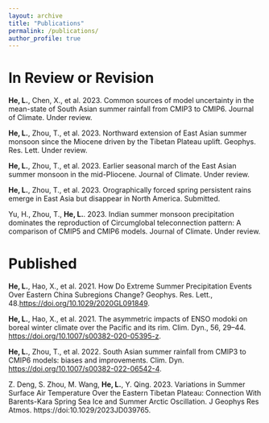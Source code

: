 ```yaml
---
layout: archive
title: "Publications"
permalink: /publications/
author_profile: true
---
```



In Review or Revision
===
**He, L.**, Chen, X., et al. 2023. Common sources of model uncertainty in the mean-state of South Asian summer rainfall from CMIP3 to CMIP6. Journal of Climate. Under review.

**He, L.**, Zhou, T., et al. 2023. Northward extension of East Asian summer monsoon since the Miocene driven by the Tibetan Plateau uplift. Geophys. Res. Lett. Under review.

**He, L.**, Zhou, T., et al. 2023. Earlier seasonal march of the East Asian summer monsoon in the mid-Pliocene. Journal of Climate. Under review.

**He, L.**, Zhou, T., et al. 2023. Orographically forced spring persistent rains emerge in East Asia but disappear in North America. Submitted.

Yu, H., Zhou, T., **He, L.**. 2023. Indian summer monsoon precipitation dominates the reproduction of Circumglobal teleconnection pattern: A comparison of CMIP5 and CMIP6 models. Journal of Climate. Under review.

Published
===
**He, L.**, Hao, X., et al. 2021. How Do Extreme Summer Precipitation Events Over Eastern China Subregions Change? Geophys. Res. Lett., 48.https://doi.org/10.1029/2020GL091849.

**He, L.**, Hao, X., et al. 2021. The asymmetric impacts of ENSO modoki on boreal winter climate over the Pacific and its rim. Clim. Dyn., 56, 29–44. https://doi.org/10.1007/s00382-020-05395-z.

**He, L.**, Zhou, T., et al. 2022. South Asian summer rainfall from CMIP3 to CMIP6 models: biases and improvements. Clim. Dyn. https://doi.org/10.1007/s00382-022-06542-4.

Z. Deng, S. Zhou, M. Wang, **He, L.**, Y. Qing. 2023. Variations in Summer Surface Air Temperature Over the Eastern Tibetan Plateau: Connection With Barents-Kara Spring Sea Ice and Summer Arctic Oscillation. J Geophys Res Atmos. https://doi:10.1029/2023JD039765.



<!--
{% if author.googlescholar %}
  You can also find my articles on <u><a href="{{author.googlescholar}}">my Google Scholar profile</a>.</u>
{% endif %}

{% include base_path %}

{% for post in site.publications reversed %}
  {% include archive-single.html %}
{% endfor %}
-->

